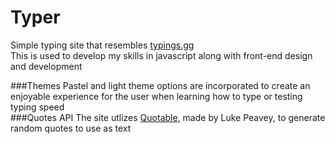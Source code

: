 # Typer
Simple typing site that resembles [typings.gg](https://typings.gg)<br />
This is used to develop my skills in javascript along with front-end design and development<br />

###Themes
Pastel and light theme options are incorporated to create an enjoyable experience for the user when learning how to type or testing typing speed<br />
###Quotes API
The site utlizes [Quotable](https://github.com/lukePeavey/quotable), made by Luke Peavey, to generate random quotes to use as text
